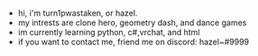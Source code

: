 - hi, i'm turn1pwastaken, or hazel.
- my intrests are clone hero, geometry dash, and dance games
- im currently learning python, c#,vrchat, and html
- if you want to contact me, friend me on discord: hazel~#9999

<!---
turn1pwastaken/turn1pwastaken is a ✨ special ✨ repository because its `README.md` (this file) appears on your GitHub profile.
You can click the Preview link to take a look at your changes.
--->
